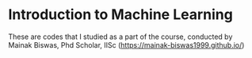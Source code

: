 # Introduction to Machine Learning #
These are codes that I studied as a part of the course, conducted by Mainak Biswas, Phd Scholar, IISc (https://mainak-biswas1999.github.io/)
